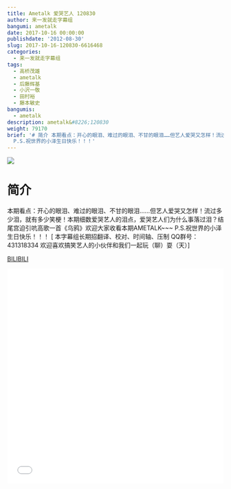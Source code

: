 ```yaml
---
title: Ametalk 爱哭艺人 120830
author: 来一发就走字幕组
bangumi: ametalk
date: 2017-10-16 00:00:00
publishdate: '2012-08-30'
slug: 2017-10-16-120830-6616468
categories:
  - 来一发就走字幕组
tags:
  - 高桥茂雄
  - ametalk
  - 后藤辉基
  - 小沢一敬
  - 田村裕
  - 藤本敏史
bangumis:
  - ametalk
description: ametalk&#8226;120830
weight: 79170
brief: '# 简介 本期看点：开心的眼泪、难过的眼泪、不甘的眼泪……但艺人爱哭又怎样！流过多少泪，就有多少笑梗！本期细数爱哭艺人的泪点，爱哭艺人们为什么事落过泪？结尾宫迫引吭高歌一首《乌鸦》欢迎大家收看本期AMETALK~~~
  P.S.祝世界的小泽生日快乐！！！'
---
```


![](https://i.imgur.com/2NEMyoG.jpg)

# 简介  
本期看点：开心的眼泪、难过的眼泪、不甘的眼泪……但艺人爱哭又怎样！流过多少泪，就有多少笑梗！本期细数爱哭艺人的泪点，爱哭艺人们为什么事落过泪？结尾宫迫引吭高歌一首《乌鸦》欢迎大家收看本期AMETALK~~~ 
P.S.祝世界的小泽生日快乐！！！
[ 本字幕组长期招翻译、校对、时间轴、压制   QQ群号：431318334 欢迎喜欢搞笑艺人的小伙伴和我们一起玩（聊）耍（天）]

  [BILIBILI](https://www.bilibili.com/video/av6616468/)


<div class="vcontainer">  <iframe class='video' src="//www.bilibili.com/blackboard/player.html?aid=6616468" width="100%" height="500" frameborder="0" allowfullscreen="allowfullscreen"></iframe></div>
